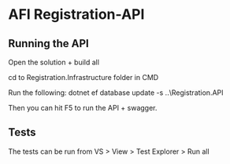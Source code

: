 # AFI Registration-API

## Running the API

Open the solution + build all

cd to Registration.Infrastructure folder in CMD

Run the following: dotnet ef database update -s ..\Registration.API

Then you can hit F5 to run the API + swagger.

## Tests

The tests can be run from VS > View > Test Explorer > Run all
